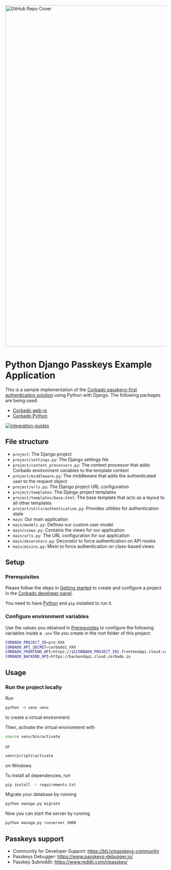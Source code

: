 <img width="1070" alt="GitHub Repo Cover" src="https://github.com/corbado/corbado-php/assets/18458907/aa4f9df6-980b-4b24-bb2f-d71c0f480971">

# Python Django Passkeys Example Application

This is a sample implementation of the [Corbado passkeys-first authentication solution](https://www.corbado.com) using
Python with Django. The following packages are being used:

- [Corbado web-js](https://github.com/corbado/javascript/tree/develop/packages/web-js) 
- [Corbado Python](https://github.com/corbado/corbado-python)

[![integration-guides](https://github.com/user-attachments/assets/7859201b-a345-4b68-b336-6e2edcc6577b)](https://app.corbado.com/integration-guides/python-django)

## File structure

- `project`: The Django project
- `project/settings.py`: The Django settings file
- `project/context_processors.py`: The context processor that adds Corbado environment variables to the template context
- `project/middleware.py`: The middleware that adds the authenticated user to the request object
- `project/urls.py`: The Django project URL configuration
- `project/templates`: The Django project templates
- `project/templates/base.html`: The base template that acts as a layout to all other templates
- `project/utils/authentication.py`: Provides utilities for authentication state
- `main`: Our main application
- `main/models.py`: Defines our custom user model
- `main/views.py`: Contains the views for our application
- `main/urls.py`: The URL configuration for our application
- `main/decorators.py`: Decorator to force authentication on API routes
- `main/mixins.py`: Mixin to force authentication on class-based views

## Setup

### Prerequisites

Please follow the steps in [Getting started](https://docs.corbado.com/overview/getting-started) to create and configure
a project in the [Corbado developer panel](https://app.corbado.com/).

You need to have [Python](https://www.python.org/downloads/) and `pip` installed to run it.

### Configure environment variables

Use the values you obtained in [Prerequisites](#prerequisites) to configure the following variables inside a `.env`
file you create in the root folder of this project:

```sh
CORBADO_PROJECT_ID=pro-XXX
CORBADO_API_SECRET=corbado1_XXX
CORBADO_FRONTEND_API=https://${CORBADO_PROJECT_ID}.frontendapi.cloud.corbado.io
CORBADO_BACKEND_API=https://backendapi.cloud.corbado.io
```

## Usage

### Run the project locally

Run

```bash
python -m venv venv
```

to create a virtual environment.

Then, activate the virtual environment with

```bash
source venv/bin/activate
```

or

```bash
venv\Scripts\activate
```

on Windows.

To install all dependencies, run

```bash
pip install -r requirements.txt
```

Migrate your database by running 
    
```bash
python manage.py migrate
```


Now you can start the server by running 

```bash
python manage.py runserver 3000
```

## Passkeys support

- Community for Developer Support: https://bit.ly/passkeys-community
- Passkeys Debugger: https://www.passkeys-debugger.io/
- Passkey Subreddit: https://www.reddit.com/r/passkey/
